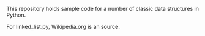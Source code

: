 This repository holds sample code for a number of classic data structures in Python.

For linked_list.py, Wikipedia.org is an source.